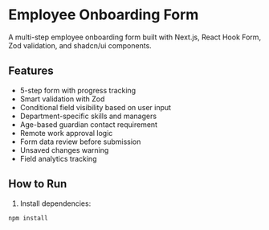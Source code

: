 # Employee Onboarding Form

A multi-step employee onboarding form built with Next.js, React Hook Form, Zod validation, and shadcn/ui components.

## Features

- 5-step form with progress tracking
- Smart validation with Zod
- Conditional field visibility based on user input
- Department-specific skills and managers
- Age-based guardian contact requirement
- Remote work approval logic
- Form data review before submission
- Unsaved changes warning
- Field analytics tracking

## How to Run

1. Install dependencies:
```bash
npm install